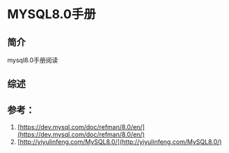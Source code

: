 # MYSQL8.0手册

## 简介
mysql8.0手册阅读

## 综述

## 参考：

1. [https://dev.mysql.com/doc/refman/8.0/en/](https://dev.mysql.com/doc/refman/8.0/en/)
2. [http://yiyulinfeng.com/MySQL8.0/](http://yiyulinfeng.com/MySQL8.0/)